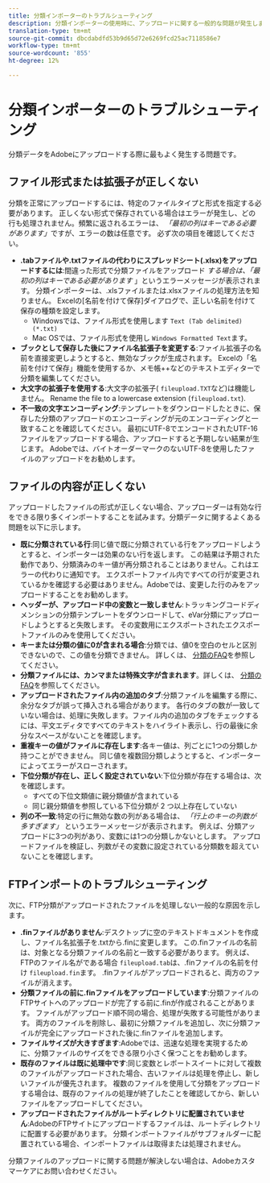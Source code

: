 ```yaml
---
title: 分類インポーターのトラブルシューティング
description: 分類インポーターの使用時に、アップロードに関する一般的な問題が発生します。
translation-type: tm+mt
source-git-commit: dbcdabdfd53b9d65d72e6269fcd25ac7118586e7
workflow-type: tm+mt
source-wordcount: '855'
ht-degree: 12%

---
```



# 分類インポーターのトラブルシューティング

分類データをAdobeにアップロードする際に最もよく発生する問題です。

## ファイル形式または拡張子が正しくない

分類を正常にアップロードするには、特定のファイルタイプと形式を指定する必要があります。 正しくない形式で保存されている場合はエラーが発生し、どの行も処理されません。頻繁に返されるエラーは、 *「最初の列はキーである必要があります」*&#x200B;ですが、エラーの数は任意です。 必ず次の項目を確認してください。

* **.tabファイルや.txtファイルの代わりにスプレッドシート(.xlsx)をアップロードするには**:間違った形式で分類ファイルをアップロード *する場合は、「最初の列はキーである必要があります* 」というエラーメッセージが表示されます。 分類インポーターは、.xlsファイルまたは.xlsxファイルの処理方法を知りません。 Excelの[名前を付けて保存]ダイアログで、正しい名前を付けて保存の種類を設定します。
   * Windowsでは、ファイル形式を使用します `Text (Tab delimited) (*.txt)`
   * Mac OSでは、ファイル形式を使用し `Windows Formatted Text`ます。
* **ブックとして保存した後にファイル名拡張子を変更する**:ファイル拡張子の名前を直接変更しようとすると、無効なブックが生成されます。 Excelの「名前を付けて保存」機能を使用するか、メモ帳++などのテキストエディターで分類を編集してください。
* **大文字の拡張子を使用する**:大文字の拡張子( `fileupload.TXT`など)は機能しません。 Rename the file to a lowercase extension (`fileupload.txt`).
* **不一致の文字エンコーディング**:テンプレートをダウンロードしたときに、保存した分類のアップロードのエンコーディングが元のエンコーディングと一致することを確認してください。 最初にUTF-8でエンコードされたUTF-16ファイルをアップロードする場合、アップロードすると予期しない結果が生じます。 Adobeでは、バイトオーダーマークのないUTF-8を使用したファイルのアップロードをお勧めします。

## ファイルの内容が正しくない

アップロードしたファイルの形式が正しくない場合、アップローダーは有効な行をできる限り多くインポートすることを試みます。分類データに関するよくある問題を以下に示します。

* **既に分類されている行**:同じ値で既に分類されている行をアップロードしようとすると、インポーターは効果のない行を返します。 この結果は予期された動作であり、分類済みのキー値が再分類されることはありません。これはエラーの代わりに通知です。 エクスポートファイル内ですべての行が変更されているかを確認する必要はありません。Adobeでは、変更した行のみをアップロードすることをお勧めします。
* **ヘッダーが、アップロード中の変数と一致しません**:トラッキングコードディメンションの分類テンプレートをダウンロードして、eVar分類にアップロードしようとすると失敗します。 その変数用にエクスポートされたエクスポートファイルのみを使用してください。
* **キーまたは分類の値に0が含まれる場合**:分類では、値0を空白のセルと区別できないので、この値を分類できません。 詳しくは、 [分類のFAQ](../faq.md)を参照してください。
* **分類ファイルには、カンマまたは特殊文字が含まれます**。詳しくは、 [分類のFAQ](../faq.md)を参照してください。
* **アップロードされたファイル内の追加のタブ**:分類ファイルを編集する際に、余分なタブが誤って挿入される場合があります。 各行のタブの数が一致していない場合は、処理に失敗します。ファイル内の追加のタブをチェックするには、平文エディタですべてのテキストをハイライト表示し、行の最後に余分なスペースがないことを確認します。
* **重複キーの値がファイルに存在します**:各キー値は、列ごとに1つの分類しか持つことができません。 同じ値を複数回分類しようとすると、インポーターによってエラーがスローされます。
* **下位分類が存在し、正しく設定されていない**:下位分類が存在する場合は、次を確認します。
   * すべての下位文類値に親分類値が含まれている
   * 同じ親分類値を参照している下位分類が 2 つ以上存在していない
* **列の不一致**:特定の行に無効な数の列がある場合は、 *「行上のキーの列数が多すぎます」* というエラーメッセージが表示されます。 例えば、分類アップロードに3つの列があり、変数には1つの分類しかないとします。 アップロードファイルを検証し、列数がその変数に設定されている分類数を超えていないことを確認します。

## FTPインポートのトラブルシューティング

次に、FTP分類がアップロードされたファイルを処理しない一般的な原因を示します。

* **.finファイルがありません**:デスクトップに空のテキストドキュメントを作成し、ファイル名拡張子を.txtから.finに変更します。 この.finファイルの名前は、対象となる分類ファイルの名前と一致する必要があります。 例えば、FTPのファイル名がである場合 `fileupload.tab`は、.finファイルの名前を付け `fileupload.fin`ます。 .finファイルがアップロードされると、両方のファイルが消えます。
* **分類ファイルの前に.finファイルをアップロードしています**:分類ファイルのFTPサイトへのアップロードが完了する前に.finが作成されることがあります。 ファイルがアップロード順不同の場合、処理が失敗する可能性があります。 両方のファイルを削除し、最初に分類ファイルを追加し、次に分類ファイルが完全にアップロードされた後に.finファイルを追加します。
* **ファイルサイズが大きすぎます**:Adobeでは、迅速な処理を実現するために、分類ファイルのサイズをできる限り小さく保つことをお勧めします。
* **既存のファイルは既に処理中です**:同じ変数とレポートスイートに対して複数のファイルがアップロードされた場合、古いファイルは処理を停止し、新しいファイルが優先されます。 複数のファイルを使用して分類をアップロードする場合は、既存のファイルの処理が終了したことを確認してから、新しいファイルをアップロードしてください。
* **アップロードされたファイルがルートディレクトリに配置されていません**:AdobeのFTPサイトにアップロードするファイルは、ルートディレクトリに配置する必要があります。 分類インポートファイルがサブフォルダーに配置されている場合、インポートファイルは取得または処理されません。

分類ファイルのアップロードに関する問題が解決しない場合は、Adobeカスタマーケアにお問い合わせください。
